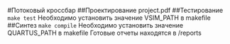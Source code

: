 #Потоковый кроссбар
##Проектирование
project.pdf
##Тестирование
`make test`
Необходимо установить значение VSIM_PATH в makefile
##Синтез
`make compile`
Необходимо установить значение QUARTUS_PATH в makefile
Готовые отчеты находятся в /reports